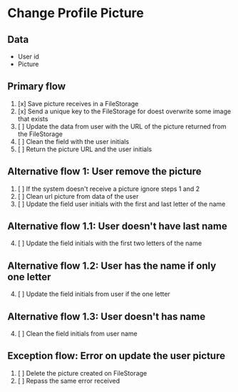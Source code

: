 # Change Profile Picture

## Data
* User id
* Picture

## Primary flow
1. [x] Save picture receives in a FileStorage
2. [x] Send a unique key to the FileStorage for doest overwrite some image that exists
3. [ ] Update the data from user with the URL of the picture returned from the FileStorage
4. [ ] Clean the field with the user initials
5. [ ] Return the picture URL and the user initials

## Alternative flow 1: User remove the picture
1. [ ] If the system doesn't receive a picture ignore steps 1 and 2
3. [ ] Clean url picture from data of the user
4. [ ] Update the field user initials with the first and last letter of the name

## Alternative flow 1.1: User doesn't have last name
4. [ ] Update the field initials with the first two letters of the name

## Alternative flow 1.2: User has the name if only one letter
4. [ ] Update the field initials from user if the one letter

## Alternative flow 1.3: User doesn't has name
4. [ ] Clean the field initials from user name

## Exception flow: Error on update the user picture
1. [ ] Delete the picture created on FileStorage
2. [ ] Repass the same error received
